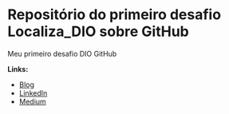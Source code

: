 # Repositório do primeiro desafio Localiza_DIO sobre GitHub
Meu primeiro desafio DIO GitHub

**Links:**
* [Blog](https://tecmobiu.blogspot.com/)
* [LinkedIn](https://bit.ly/3rYwE8q)
* [Medium](https://medium.com/@santosal.urb)
